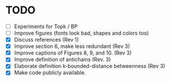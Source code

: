 TODO
====

- [ ] Experiments for Topk / BP
- [ ] Improve figures (fonts look bad, shapes and colors too)
- [X] Discuss references (Rev 1)
- [X] Improve section 6, make less redundant (Rev 3)
- [X] Improve captions of Figures 8, 9, and 10. (Rev 3)
- [X] Improve definition of antichains (Rev. 3)
- [X] Elaborate definition k-bounded-distance betweenness (Rev 3)
- [X] Make code publicly available.
